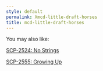 ```yaml
---
style: default
permalink: Xmcd-little-draft-horses
title: mcd-little-draft-horses
---
```

You may also like:

[SCP-2524: No Strings](http://scp-wiki.net/scp-2524)

[SCP-2555: Growing Up](http://scp-wiki.net/scp-2555)
